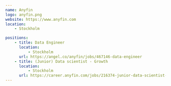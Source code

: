 ```yaml
---
name: Anyfin
logo: anyfin.png
website: https://www.anyfin.com
location:
    - Stockholm

positions:
    - title: Data Engineer
      location:
          - Stockholm
      url: https://angel.co/anyfin/jobs/467146-data-engineer
    - title: (Junior) Data scientist - Growth
      location:
          - Stockholm
      url: https://career.anyfin.com/jobs/216374-junior-data-scientist-growth
---
```

